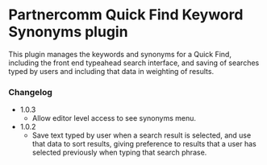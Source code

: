 # Partnercomm Quick Find Keyword Synonyms plugin

This plugin manages the keywords and synonyms for a Quick Find, including the front end typeahead search interface, and saving of searches typed by users and including that data in weighting of results.

### Changelog
* 1.0.3
	* Allow editor level access to see synonyms menu.
* 1.0.2
	* Save text typed by user when a search result is selected, and use that data to sort results, giving preference to results that a user has selected previously when typing that search phrase.
